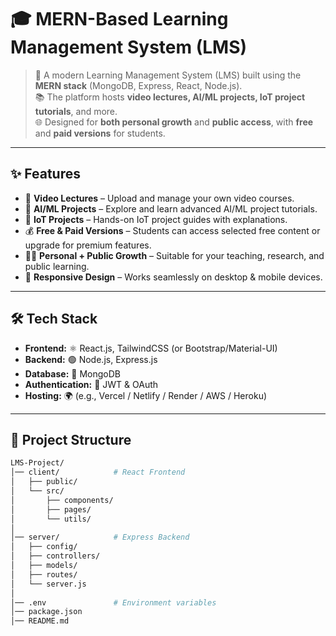 # 🎓 MERN-Based Learning Management System (LMS)

> 🚀 A modern Learning Management System (LMS) built using the **MERN stack** (MongoDB, Express, React, Node.js).  
> 📚 The platform hosts **video lectures, AI/ML projects, IoT project tutorials**, and more.  
> 🌐 Designed for **both personal growth** and **public access**, with **free** and **paid versions** for students.

---

## ✨ Features

- 🎥 **Video Lectures** – Upload and manage your own video courses.  
- 🤖 **AI/ML Projects** – Explore and learn advanced AI/ML project tutorials.  
- 🔗 **IoT Projects** – Hands-on IoT project guides with explanations.  
- 💰 **Free & Paid Versions** – Students can access selected free content or upgrade for premium features.  
- 👨‍🏫 **Personal + Public Growth** – Suitable for your teaching, research, and public learning.  
- 📱 **Responsive Design** – Works seamlessly on desktop & mobile devices.  

---

## 🛠️ Tech Stack

- **Frontend:** ⚛️ React.js, TailwindCSS (or Bootstrap/Material-UI)  
- **Backend:** 🟢 Node.js, Express.js  
- **Database:** 🍃 MongoDB  
- **Authentication:** 🔐 JWT & OAuth  
- **Hosting:** 🌍 (e.g., Vercel / Netlify / Render / AWS / Heroku)  

---

## 📂 Project Structure

```bash
LMS-Project/
│── client/            # React Frontend
│   ├── public/
│   └── src/
│       ├── components/
│       ├── pages/
│       └── utils/
│
│── server/            # Express Backend
│   ├── config/
│   ├── controllers/
│   ├── models/
│   ├── routes/
│   └── server.js
│
│── .env               # Environment variables
│── package.json
│── README.md
